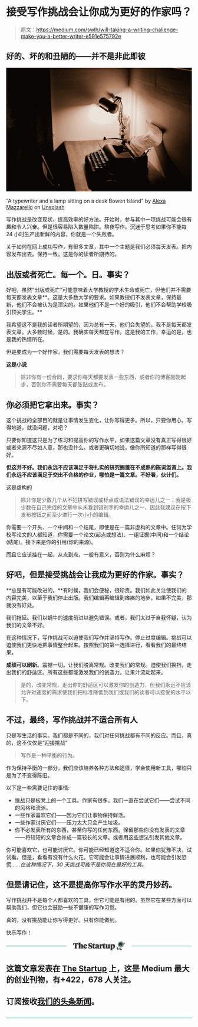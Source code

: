 # 接受写作挑战会让你成为更好的作家吗？

> 原文：<https://medium.com/swlh/will-taking-a-writing-challenge-make-you-a-better-writer-e591e575792e>

## 好的、坏的和丑陋的——并不是非此即彼

![](img/243ea40f5a8a76b0f8d5a13f4efc14b1.png)

“A typewriter and a lamp sitting on a desk Bowen Island” by [Alexa Mazzarello](https://unsplash.com/@alexamazzarello?utm_source=medium&utm_medium=referral) on [Unsplash](https://unsplash.com?utm_source=medium&utm_medium=referral)

写作挑战是改变现状、提高效率的好方法。开始时，参与其中一项挑战可能会很有趣和令人兴奋。但是很容易陷入数量陷阱。熬夜写作。沉迷于思考如果你不能每 24 小时生产出新鲜的内容，你就是一个失败者。

关于如何在网上成功写作，有很多文章，其中一个主题是我们必须每天发表。把内容发布出去。保持一致。这是你的读者所期待的。

## 出版或者死亡。每一个。日。**事实？**

好吧，虽然“出版或死亡”可能意味着大学教授的学术生命或死亡，但他们并不需要每天都发表文章**。这是大多数大学的要求。如果教授们不发表文章，保持最新，他们不会被认为是顶尖的。如果他们不是一个好的吸引，他们不会帮助学校吸引顶尖学生。**

我希望这不是我的读者所期望的，因为总有一天，他们会失望的。我不是每天都发表文章。大多数时候，是的。我确实每天都在写作。这是我的工作，幸运的是，也是我的热情所在。

但是要成为一个好作家，我们需要每天发表的想法？

**这是小说**

> 除非你有一份合同，要求你每天都要发表一些东西，或者你的博客刚刚起步，否则你不需要每天都张贴或发布。

## 你必须把它拿出来。事实？

这个挑战的全部目的就是让事情发生变化，让你写得更多。所以，只要你用心，写得地道，就没问题，对吧？

只要你知道这只是为了练习和提高你的写作水平，如果这篇文章没有真正写得很好或者来源不尽如人意，那也没什么。或者更确切地说，像你所知道的那样写得很好。

**但这并不好。我们永远不应该满足于将扎实的研究搁置在不成熟的陈词滥调上。我们永远不应该满足于交出不合格的作业，哪怕是一篇文章。不好看，伙计们。**

这是虚构的

> 除非你是少数几个从不犯拼写错误或标点或语法错误的幸运儿之一；我是极少数在自己完成的文章中从未看到错别字的幸运儿之一，因此我建议在按下发布按钮之前至少进行一次小小的编辑。

你需要一个开头、一个中间和一个结尾，即使是在一篇非虚构的文章中。任何为学校写论文的人都知道，你需要一个论文(起点或想法)、一组证据(中间)和一个结论(结尾)。接下来是你的引用(你的来源)。

而且它应该挂在一起，从点到点，一般有意义，否则为什么麻烦？

## 好吧，但是接受挑战会让我成为更好的作家。事实？

**总是有可能改进的。**有时候，我们会便秘，很珍贵。我们如此关注使我们的内容完美，以至于我们停止出版。我们编辑再编辑到瘫痪的地步。如果不完美，那就没有好处。

我们拖延。我们以蜗牛的速度前进以避免错误。或者，我们太过于自我怀疑，认为我们的文章不好。

在这种情况下，写作挑战可以迫使我们写作并坚持写作。停止过度编辑。挑战可以迫使我们更快地把事情整合起来。按照我们的第一选择进行，看看我们的最终结果。

**成绩可以刷新**。震撼一切。让我们脱离常规。改变我们的常规。迫使我们换挡，走出我们的舒适区。所有这些都能激发我们的创造力。让果汁流动起来。

> 是的，改变常规，走出你的舒适区可以激发你的创造力，但我们永远不应该允许对速度的需求使我们把标准降低到我们或我们的读者可以接受的水平以下。

## 不过，最终，写作挑战并不适合所有人

只是写生活的事实。我们都是不同的，我们对任何挑战都有不同的反应。而且，真的，这不仅仅是“迎接挑战”

> 写作是一种平衡的行为。

作为保持平衡的一部分，我们应该培养各种方法和途径，学会使用新工具，哪怕只是为了不变得陈旧。

以下是一些需要记住的事情:

*   挑战只是板凳上的一个工具。作家有很多。我们一直在尝试它们——尝试不同的风格和流派。
*   一些作家喜欢它们——因为它们让事物保持鲜活。
*   一些作家讨厌它们——压力太大只会产生垃圾。
*   你不必发表所有的东西，甚至你写的任何东西。保留那些你没有发表的文章——将较短的文章合并成一篇较长的文章。或者用这些想法引发其他文章。

你可能喜欢它，也可能讨厌它。你可能已经知道这不适合你。如果你犹豫不决，试试看。但是，看看有没有什么火花。它可能会让事情进展顺利，也可能会引发恐慌……*在这种情况下，30 天挑战可能不是你现在最好的工具。*

## 但是请记住，这不是提高你写作水平的灵丹妙药。

写作挑战并不是每个人都喜欢的工具，但它可能是有用的。虽然它在某些方面可以帮助我们，但它也会鼓励一些不健康的写作习惯。

真的，没有挑战能让你写得更好。只有你能做到。

快乐写作！

[![](img/308a8d84fb9b2fab43d66c117fcc4bb4.png)](https://medium.com/swlh)

## 这篇文章发表在 [The Startup](https://medium.com/swlh) 上，这是 Medium 最大的创业刊物，有+422，678 人关注。

## 订阅接收[我们的头条新闻](https://growthsupply.com/the-startup-newsletter/)。

[![](img/b0164736ea17a63403e660de5dedf91a.png)](https://medium.com/swlh)